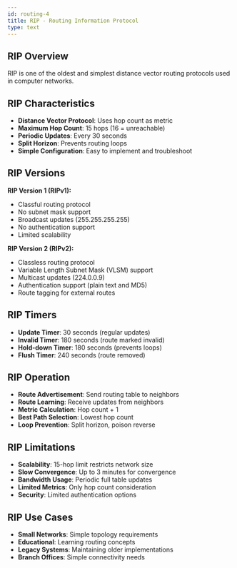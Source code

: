```yaml
---
id: routing-4
title: RIP - Routing Information Protocol
type: text
---
```



## RIP Overview

RIP is one of the oldest and simplest distance vector routing protocols used in computer networks.

## RIP Characteristics

- **Distance Vector Protocol**: Uses hop count as metric
- **Maximum Hop Count**: 15 hops (16 = unreachable)
- **Periodic Updates**: Every 30 seconds
- **Split Horizon**: Prevents routing loops
- **Simple Configuration**: Easy to implement and troubleshoot

## RIP Versions

**RIP Version 1 (RIPv1):**
- Classful routing protocol
- No subnet mask support
- Broadcast updates (255.255.255.255)
- No authentication support
- Limited scalability

**RIP Version 2 (RIPv2):**
- Classless routing protocol
- Variable Length Subnet Mask (VLSM) support
- Multicast updates (224.0.0.9)
- Authentication support (plain text and MD5)
- Route tagging for external routes

## RIP Timers

- **Update Timer**: 30 seconds (regular updates)
- **Invalid Timer**: 180 seconds (route marked invalid)
- **Hold-down Timer**: 180 seconds (prevents loops)
- **Flush Timer**: 240 seconds (route removed)

## RIP Operation

- **Route Advertisement**: Send routing table to neighbors
- **Route Learning**: Receive updates from neighbors
- **Metric Calculation**: Hop count + 1
- **Best Path Selection**: Lowest hop count
- **Loop Prevention**: Split horizon, poison reverse

## RIP Limitations

- **Scalability**: 15-hop limit restricts network size
- **Slow Convergence**: Up to 3 minutes for convergence
- **Bandwidth Usage**: Periodic full table updates
- **Limited Metrics**: Only hop count consideration
- **Security**: Limited authentication options

## RIP Use Cases

- **Small Networks**: Simple topology requirements
- **Educational**: Learning routing concepts
- **Legacy Systems**: Maintaining older implementations
- **Branch Offices**: Simple connectivity needs